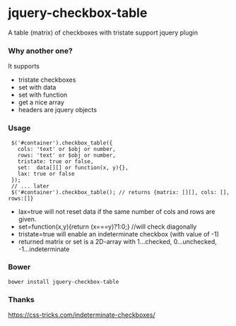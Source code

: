 # jquery-checkbox-table
A table (matrix) of checkboxes with tristate support jquery plugin

### Why another one?

It supports
 - tristate checkboxes
 - set with data
 - set with function
 - get a nice array
 - headers are jquery objects


### Usage

     $('#container').checkbox_table({
       cols: 'text' or $obj or number,
       rows: 'text' or $obj or number,
       tristate: true or false,
       set:  data[][] or function(x, y){},
       lax: true or false
     });
     // ... later
     $('#container').checkbox_table(); // returns {matrix: [][], cols: [], rows:[]}

 - lax=true will not reset data if the same number of cols and rows are given.
 - set=function(x,y){return (x===y)?1:0;} //will check diagonally
 - tristate=true will enable an indeterminate checkbox (with value of -1)
 - returned matrix or set is a 2D-array with 1...checked, 0...unchecked, -1...indeterminate

### Bower

    bower install jquery-checkbox-table

### Thanks
https://css-tricks.com/indeterminate-checkboxes/

